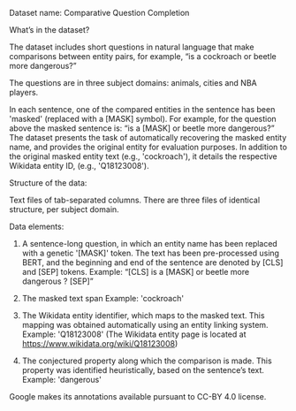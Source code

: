 Dataset name: Comparative Question Completion


What’s in the dataset?


The dataset includes short questions in natural language that make comparisons between entity pairs, for example, “is a cockroach or beetle more dangerous?” 

The questions are in three subject domains: animals, cities and NBA players. 

In each sentence, one of the compared entities in the sentence has been 'masked' (replaced with a [MASK] symbol). For example, for the question above the masked sentence is: “is a [MASK] or beetle more dangerous?”
The dataset presents the task of automatically recovering the masked entity name, and provides the original entity for evaluation purposes. In addition to the original masked entity text (e.g., 'cockroach'), it details the respective Wikidata entity ID, (e.g., 'Q18123008').



Structure of the data:

Text files of tab-separated columns. There are three files of identical structure, per subject domain.

Data elements:

1. A sentence-long question, in which an entity name has been replaced with a genetic '[MASK]' token. The text has been pre-processed using BERT, and the beginning and end of the sentence are denoted by [CLS] and [SEP] tokens.
Example: “[CLS] is a [MASK] or beetle more dangerous ? [SEP]”


2. The masked text span
Example: 'cockroach' 


3. The Wikidata entity identifier, which maps to the masked text. This mapping was obtained automatically using an entity linking system. 
Example: 'Q18123008' (The Wikidata entity page is located at https://www.wikidata.org/wiki/Q18123008)

4. The conjectured property along which the comparison is made. This property was identified heuristically, based on the sentence’s text.
Example: 'dangerous'

Google makes its annotations available pursuant to CC-BY 4.0 license.


